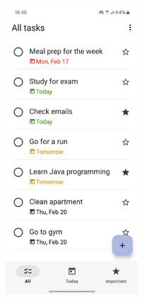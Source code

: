 

<p align="center">
  <img src="screenshots/todolist_app_screenshot1.jpg?raw=true" width="300" title="hover text">
</p>

